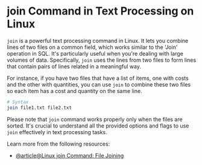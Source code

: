 # join Command in Text Processing on Linux

`join` is a powerful text processing command in Linux. It lets you combine lines of two files on a common field, which works similar to the 'Join' operation in SQL. It's particularly useful when you're dealing with large volumes of data. Specifically, `join` uses the lines from two files to form lines that contain pairs of lines related in a meaningful way.

For instance, if you have two files that have a list of items, one with costs and the other with quantities, you can use `join` to combine these two files so each item has a cost and quantity on the same line.

```bash
# Syntax
join file1.txt file2.txt
```

Please note that `join` command works properly only when the files are sorted.
It's crucial to understand all the provided options and flags to use `join` effectively in text processing tasks.

Learn more from the following resources:

- [@article@Linux join Command: File Joining](https://labex.io/tutorials/linux-linux-join-command-file-joining-219193)